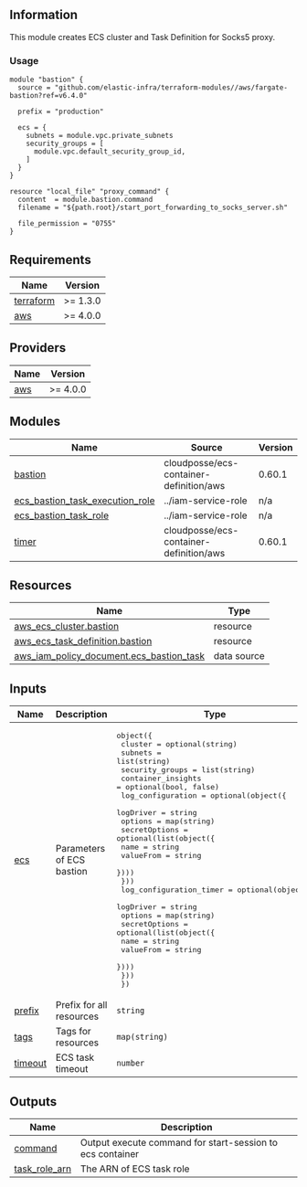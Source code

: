 <!-- BEGINNING OF PRE-COMMIT-TERRAFORM DOCS HOOK -->
## Information

This module creates ECS cluster and Task Definition for Socks5 proxy.

### Usage

```hcl
module "bastion" {
  source = "github.com/elastic-infra/terraform-modules//aws/fargate-bastion?ref=v6.4.0"

  prefix = "production"

  ecs = {
    subnets = module.vpc.private_subnets
    security_groups = [
      module.vpc.default_security_group_id,
    ]
  }
}

resource "local_file" "proxy_command" {
  content  = module.bastion.command
  filename = "${path.root}/start_port_forwarding_to_socks_server.sh"

  file_permission = "0755"
}
```

## Requirements

| Name | Version |
|------|---------|
| <a name="requirement_terraform"></a> [terraform](#requirement\_terraform) | >= 1.3.0 |
| <a name="requirement_aws"></a> [aws](#requirement\_aws) | >= 4.0.0 |

## Providers

| Name | Version |
|------|---------|
| <a name="provider_aws"></a> [aws](#provider\_aws) | >= 4.0.0 |

## Modules

| Name | Source | Version |
|------|--------|---------|
| <a name="module_bastion"></a> [bastion](#module\_bastion) | cloudposse/ecs-container-definition/aws | 0.60.1 |
| <a name="module_ecs_bastion_task_execution_role"></a> [ecs\_bastion\_task\_execution\_role](#module\_ecs\_bastion\_task\_execution\_role) | ../iam-service-role | n/a |
| <a name="module_ecs_bastion_task_role"></a> [ecs\_bastion\_task\_role](#module\_ecs\_bastion\_task\_role) | ../iam-service-role | n/a |
| <a name="module_timer"></a> [timer](#module\_timer) | cloudposse/ecs-container-definition/aws | 0.60.1 |

## Resources

| Name | Type |
|------|------|
| [aws_ecs_cluster.bastion](https://registry.terraform.io/providers/hashicorp/aws/latest/docs/resources/ecs_cluster) | resource |
| [aws_ecs_task_definition.bastion](https://registry.terraform.io/providers/hashicorp/aws/latest/docs/resources/ecs_task_definition) | resource |
| [aws_iam_policy_document.ecs_bastion_task](https://registry.terraform.io/providers/hashicorp/aws/latest/docs/data-sources/iam_policy_document) | data source |

## Inputs

| Name | Description | Type | Default | Required |
|------|-------------|------|---------|:--------:|
| <a name="input_ecs"></a> [ecs](#input\_ecs) | Parameters of ECS bastion | <pre>object({<br/>    cluster            = optional(string)<br/>    subnets            = list(string)<br/>    security_groups    = list(string)<br/>    container_insights = optional(bool, false)<br/>    log_configuration = optional(object({<br/>      logDriver = string<br/>      options   = map(string)<br/>      secretOptions = optional(list(object({<br/>        name      = string<br/>        valueFrom = string<br/>      })))<br/>    }))<br/>    log_configuration_timer = optional(object({<br/>      logDriver = string<br/>      options   = map(string)<br/>      secretOptions = optional(list(object({<br/>        name      = string<br/>        valueFrom = string<br/>      })))<br/>    }))<br/>  })</pre> | n/a | yes |
| <a name="input_prefix"></a> [prefix](#input\_prefix) | Prefix for all resources | `string` | n/a | yes |
| <a name="input_tags"></a> [tags](#input\_tags) | Tags for resources | `map(string)` | `{}` | no |
| <a name="input_timeout"></a> [timeout](#input\_timeout) | ECS task timeout | `number` | `3600` | no |

## Outputs

| Name | Description |
|------|-------------|
| <a name="output_command"></a> [command](#output\_command) | Output execute command for start-session to ecs container |
| <a name="output_task_role_arn"></a> [task\_role\_arn](#output\_task\_role\_arn) | The ARN of ECS task role |

<!-- END OF PRE-COMMIT-TERRAFORM DOCS HOOK -->

